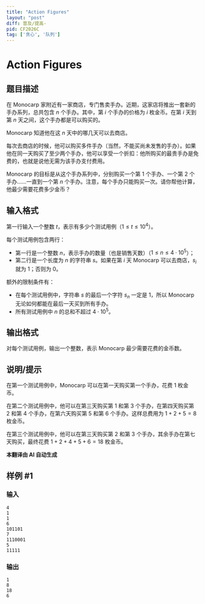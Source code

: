 ```yaml
---
title: "Action Figures"
layout: "post"
diff: 普及/提高-
pid: CF2026C
tag: ['贪心', '队列']
---
```


# Action Figures

## 题目描述

在 Monocarp 家附近有一家商店，专门售卖手办。近期，这家店将推出一套新的手办系列，总共包含 $n$ 个手办。其中，第 $i$ 个手办的价格为 $i$ 枚金币。在第 $i$ 天到第 $n$ 天之间，这个手办都是可以购买的。

Monocarp 知道他在这 $n$ 天中的哪几天可以去商店。

每次去商店的时候，他可以购买多件手办（当然，不能买尚未发售的手办）。如果他在同一天购买了至少两个手办，他可以享受一个折扣：他所购买的最贵手办是免费的，也就是说他无需为该手办支付费用。

Monocarp 的目标是从这个手办系列中，分别购买一个第 $1$ 个手办、一个第 $2$ 个手办……一直到一个第 $n$ 个手办。注意，每个手办只能购买一次。请你帮他计算，他最少需要花费多少金币？

## 输入格式

第一行输入一个整数 $t$，表示有多少个测试用例（$1 \le t \le 10^4$）。

每个测试用例包含两行：

- 第一行是一个整数 $n$，表示手办的数量（也是销售天数）（$1 \le n \le 4 \cdot 10^5$）；
- 第二行是一个长度为 $n$ 的字符串 $s$。如果在第 $i$ 天 Monocarp 可以去商店，$s_i$ 就为 1；否则为 0。

额外的限制条件有：

- 在每个测试用例中，字符串 $s$ 的最后一个字符 $s_n$ 一定是 1，所以 Monocarp 无论如何都能在最后一天买到所有手办。
- 所有测试用例中 $n$ 的总和不超过 $4 \cdot 10^5$。

## 输出格式

对每个测试用例，输出一个整数，表示 Monocarp 最少需要花费的金币数。

## 说明/提示

在第一个测试用例中，Monocarp 可以在第一天购买第一个手办，花费 1 枚金币。

在第二个测试用例中，他可以在第三天购买第 1 和第 3 个手办，在第四天购买第 2 和第 4 个手办，在第六天购买第 5 和第 6 个手办。这样总费用为 $1+2+5=8$ 枚金币。

在第三个测试用例中，他可以在第三天购买第 2 和第 3 个手办，其余手办在第七天购买，最终花费 $1+2+4+5+6 = 18$ 枚金币。

 **本翻译由 AI 自动生成**

## 样例 #1

### 输入

```
4
1
1
6
101101
7
1110001
5
11111
```

### 输出

```
1
8
18
6
```

